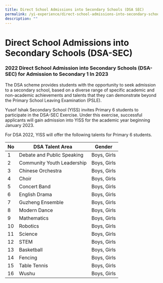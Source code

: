 ```yaml
---
title: Direct School Admissions into Secondary Schools (DSA SEC)
permalink: /yi-experience/direct-school-admissions-into-secondary-schools-dsa-sec/
description: ""
---
```

# **Direct School Admissions into Secondary Schools (DSA-SEC)**

### 2022 Direct School Admission into Secondary Schools (DSA-SEC) for Admission to Secondary 1 In 2023

The DSA scheme provides students with the opportunity to seek admission to a secondary school, based on a diverse range of specific academic and non-academic achievements and talents that they can demonstrate beyond the Primary School Leaving Examination (PSLE).

Yusof Ishak Secondary School (YISS) invites Primary 6 students to participate in the DSA-SEC Exercise. Under this exercise, successful applicants will gain admission into YISS for the academic year beginning January 2023.

For DSA 2022, YISS will offer the following talents for Primary 6 students.

| No 	| DSA Talent Area 	| Gender 	|
|---	|---	|:---:	|
|  1 	| Debate and Public Speaking 	| Boys, Girls 	|
|  2 	| Community Youth Leadership 	| Boys, Girls 	|
|  3 	| Chinese Orchestra  	| Boys, Girls 	|
|  4 	| Choir 	| Boys, Girls 	|
|  5 	| Concert Band 	| Boys, Girls 	|
|  6 	| English Drama 	| Boys, Girls 	|
|  7 	| Guzheng Ensemble 	| Boys, Girls 	|
|  8 	| Modern Dance 	| Boys, Girls 	|
|  9 	| Mathematics 	| Boys, Girls 	|
|  10 	| Robotics 	| Boys, Girls 	|
|  11 	| Science 	| Boys, Girls 	|
|  12 	| STEM 	| Boys, Girls 	|
|  13 	| Basketball 	| Boys, Girls 	|
|  14 	| Fencing 	| Boys, Girls 	|
|  15 	| Table Tennis 	| Boys, Girls 	|
|  16 	| Wushu 	| Boys, Girls 	|